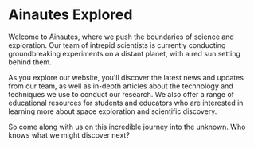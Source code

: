 <!--font:Open Sans-->

# Ainautes Explored

Welcome to Ainautes, where we push the boundaries of science and exploration. Our team of intrepid scientists is currently conducting groundbreaking experiments on a distant planet, with a red sun setting behind them.

As you explore our website, you'll discover the latest news and updates from our team, as well as in-depth articles about the technology and techniques we use to conduct our research. We also offer a range of educational resources for students and educators who are interested in learning more about space exploration and scientific discovery.

So come along with us on this incredible journey into the unknown. Who knows what we might discover next?

<!--

Write me markdown content of website with wallpaper:

"A group of Ainautes conducting experiments on a distant planet, with a red sun setting behind them."

The header of the page should not be copy of the text but rather a real content of the website which is using this wallpaper.


---


# Ainautes: Exploring the Unknown

Welcome to Ainautes, where we push the boundaries of science and exploration. Our team of intrepid scientists is currently conducting groundbreaking experiments on a distant planet, with a red sun setting behind them.

As you explore our website, you'll discover the latest news and updates from our team, as well as in-depth articles about the technology and techniques we use to conduct our research. We also offer a range of educational resources for students and educators who are interested in learning more about space exploration and scientific discovery.

So come along with us on this incredible journey into the unknown. Who knows what we might discover next?


---


Write me a Google font which is best fitting for the website.

Pick from the list:
- Lato
- Poppins
- Cinzel
- Futura
- Creepster
- Cabin
- Lobster
- Great Vibes
- Alegreya
- Playfair Display
- Inter
- Exo 2
- Roboto
- Barlow Condensed
- Orbitron
- IBM Plex Sans
- Cormorant Garamond
- Cinzel Decorative
- Montserrat
- Open Sans
- Dancing Script
- Raleway


Write just the font name nothing else.


---


Open Sans

-->
